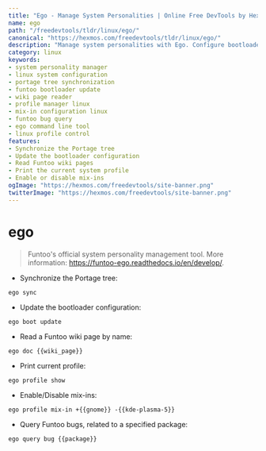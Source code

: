 ```yaml
---
title: "Ego - Manage System Personalities | Online Free DevTools by Hexmos"
name: ego
path: "/freedevtools/tldr/linux/ego/"
canonical: "https://hexmos.com/freedevtools/tldr/linux/ego/"
description: "Manage system personalities with Ego. Configure bootloaders, synchronize Portage trees, and query bugs. Free online tool, no registration required."
category: linux
keywords:
- system personality manager
- linux system configuration
- portage tree synchronization
- funtoo bootloader update
- wiki page reader
- profile manager linux
- mix-in configuration linux
- funtoo bug query
- ego command line tool
- linux profile control
features:
- Synchronize the Portage tree
- Update the bootloader configuration
- Read Funtoo wiki pages
- Print the current system profile
- Enable or disable mix-ins
ogImage: "https://hexmos.com/freedevtools/site-banner.png"
twitterImage: "https://hexmos.com/freedevtools/site-banner.png"
---
```


# ego

> Funtoo's official system personality management tool.
> More information: <https://funtoo-ego.readthedocs.io/en/develop/>.

- Synchronize the Portage tree:

`ego sync`

- Update the bootloader configuration:

`ego boot update`

- Read a Funtoo wiki page by name:

`ego doc {{wiki_page}}`

- Print current profile:

`ego profile show`

- Enable/Disable mix-ins:

`ego profile mix-in +{{gnome}} -{{kde-plasma-5}}`

- Query Funtoo bugs, related to a specified package:

`ego query bug {{package}}`
